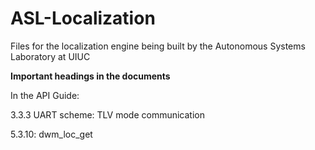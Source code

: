 # ASL-Localization
Files for the localization engine being built by the Autonomous Systems Laboratory at UIUC


__Important headings in the documents__

In the API Guide:

3.3.3 UART scheme: TLV mode communication

5.3.10: dwm_loc_get

